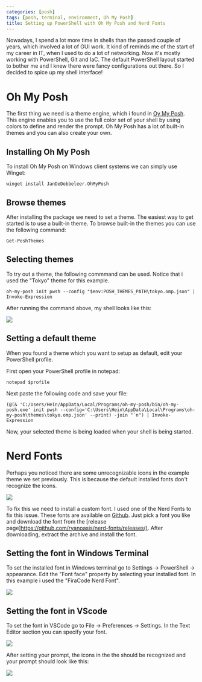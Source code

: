 ```yaml
---
categories: [posh]
tags: [posh, terminal, environment, Oh My Posh]
title: Setting up PowerShell with Oh My Posh and Nerd Fonts
---
```


Nowadays, I spend a lot more time in shells than the passed couple of years, which involved a lot of GUI work. It kind of reminds me of the start of my career in IT, when I used to do a lot of networking. Now it's mostly working with PowerShell, Git and IaC. The default PowerShell layout started to bother me and I knew there were fancy configurations out there. So I decided to spice up my shell interface!

# Oh My Posh
The first thing we need is a theme engine, which i found in [Oy My Posh](https://ohmyposh.dev/). This engine enables you to use the full color set of your shell by using colors to define and render the prompt. Oh My Posh has a lot of built-in themes and you can also create your own.

## Installing Oh My Posh
To install Oh My Posh on Windows client systems we can simply use Winget:

```
winget install JanDeDobbeleer.OhMyPosh
```

## Browse themes
After installing the package we need to set a theme. The easiest way to get started is to use a built-in theme. To browse built-in the themes you can use the following command:

```
Get-PoshThemes
```

## Selecting themes
To try out a theme, the following commmand can be used. Notice that i used the "Tokyo" theme for this example.
```
oh-my-posh init pwsh --config "$env:POSH_THEMES_PATH\tokyo.omp.json" | Invoke-Expression
```

After running the command above, my shell looks like this:

![](../_site/assets/img/posts/TokyoThemeNoFont.png)

## Setting a default theme
When you found a theme which you want to setup as default, edit your PowerShell profile.

First open your PowerShell profile in notepad:
```
notepad $profile
```

Next paste the following code and save your file:

```
(@(& 'C:/Users/Hein/AppData/Local/Programs/oh-my-posh/bin/oh-my-posh.exe' init pwsh --config='C:\Users\Hein\AppData\Local\Programs\oh-my-posh\themes\tokyo.omp.json' --print) -join "`n") | Invoke-Expression
```
Now, your selected theme is being loaded when your shell is being started.

# Nerd Fonts
Perhaps you noticed there are some unrecognizable icons in the example theme we set previously. This is because the default installed fonts don't recognize the icons. 

![](../_site/assets/img/posts/TokyoThemeErrorFont.png)

To fix this we need to install a custom font. I used one of the Nerd Fonts to fix this issue. These fonts are available on [Github](https://github.com/ryanoasis/nerd-fonts). Just pick a font you like and download the font from the [release page]https://github.com/ryanoasis/nerd-fonts/releases(). After downloading, extract the archive and install the font.

## Setting the font in Windows Terminal

To set the installed font in Windows terminal go to Settings -> PowerShell -> appearance. Edit the "Font face" property by selecting your installed font. In this example i used the "FiraCode Nerd Font".

![](../_site/assets/img/posts/WindowsTerminalFont.png)

## Setting the font in VScode

To set the font in VSCode go to File -> Preferences -> Settings. In the Text Editor section you can specify your font.

![](../_site/assets/img/posts/VScodefont.png)

After setting your prompt, the icons in the the should be recognized and your prompt should look like this:

![](../_site/assets/img/posts/TokyoThemeFont.png)